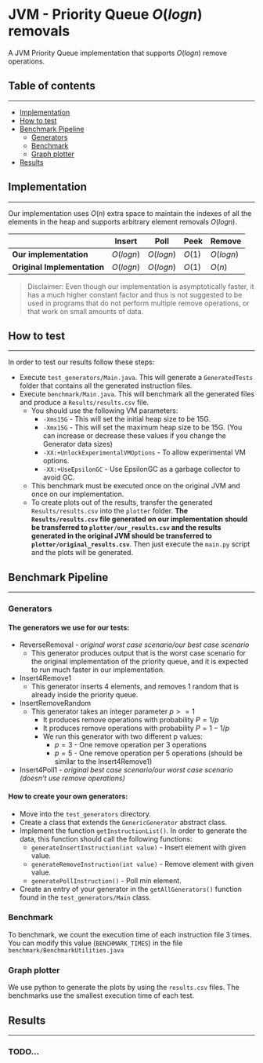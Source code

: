 # JVM - Priority Queue $O(logn)$ removals

A JVM Priority Queue implementation that supports $O(logn)$ remove operations.

## Table of contents

---

* [Implementation](#implementation)
* [How to test](#generators)
* [Benchmark Pipeline](#benchmark-pipeline)
    * [Generators](#generators)
    * [Benchmark](#benchmark)
    * [Graph plotter](#generators)
* [Results](#results)

## Implementation

---

Our implementation uses $O(n)$ extra space to maintain the indexes of all the elements in the heap
and supports arbitrary element removals $O(logn)$.

|                             | Insert    | Poll      | Peek   | Remove    |
|-----------------------------|-----------|-----------|--------|-----------|
| **Our implementation**      | $O(logn)$ | $O(logn)$ | $O(1)$ | $O(logn)$ |
| **Original Implementation** | $O(logn)$ | $O(logn)$ | $O(1)$ | $O(n)$    |

>Disclaimer: Even though our implementation is asymptotically faster, 
it has a much higher constant factor and thus is not suggested to be used in programs 
that do not perform multiple remove operations, or that work on small amounts of data.

## How to test

---
In order to test our results follow these steps:
* Execute `test_generators/Main.java`. This will generate a `GeneratedTests` folder that contains all the generated instruction files.
* Execute `benchmark/Main.java`. This will benchmark all the generated files and produce a `Results/results.csv` file.
  * You should use the following VM parameters:
    * `-Xms15G` - This will set the initial heap size to be 15G.
    * `-Xmx15G` - This will set the maximum heap size to be 15G. (You can increase or decrease these values if you change the Generator data sizes) 
    * `-XX:+UnlockExperimentalVMOptions` - To allow experimental VM options.
    * `-XX:+UseEpsilonGC` - Use EpsilonGC as a garbage collector to avoid GC.
  * This benchmark must be executed once on the original JVM and once on our implementation.
  * To create plots out of the results, transfer the generated `Results/results.csv` into the `plotter` folder. **The `Results/results.csv` file generated on our implementation should be transferred to `plotter/our_results.csv` and the results generated in the original JVM should be transferred to `plotter/original_results.csv`**. Then just execute the `main.py` script and the plots will be generated.




## Benchmark Pipeline

---


### Generators

#### The generators we use for our tests:
* ReverseRemoval - _original worst case scenario/our best case scenario_
  * This generator produces output that is the worst case scenario for the original implementation of the priority queue, and it is expected to run much faster in our implementation.
* Insert4Remove1
  * This generator inserts 4 elements, and removes 1 random that is already inside the priority queue.
* InsertRemoveRandom
  * This generator takes an integer parameter $p>=1$
    * It produces remove operations with probability $P = 1/p$
    * It produces remove operations with probability $P = 1 - 1/p$
    * We run this generator with two different p values:
      * $p = 3$ - One remove operation per 3 operations
      * $p = 5$ - One remove operation per 5 operations (should be similar to the Insert4Remove1)
* Insert4Poll1 - _original best case scenario/our worst case scenario (doesn't use remove operations)_

#### How to create your own generators:

* Move into the `test_generators` directory.
* Create a class that extends the `GenericGenerator` abstract class.
* Implement the function `getInstructionList()`. In order to generate the data, this function should call the following functions:
  * `generateInsertInstruction(int value)` - Insert element with given value.
  * `generateRemoveInstruction(int value)` - Remove element with given value.
  * `generatePollInstruction()` - Poll min element.
* Create an entry of your generator in the `getAllGenerators()` function found in the `test_generators/Main` class.

### Benchmark
To benchmark, we count the execution time of each instruction file 3 times. You can modify this value (`BENCHMARK_TIMES`) in the file `benchmark/BenchmarkUtilities.java` 

### Graph plotter
We use python to generate the plots by using the `results.csv` files. The benchmarks use the smallest execution time of each test.

## Results

---

### TODO...